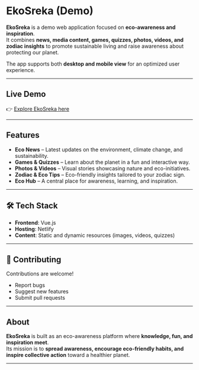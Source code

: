 # EkoSreka (Demo)

**EkoSreka** is a demo web application focused on **eco-awareness and inspiration**.  
It combines **news, media content, games, quizzes, photos, videos, and zodiac insights** to promote sustainable living and raise awareness about protecting our planet.  

The app supports both **desktop and mobile view** for an optimized user experience.  

---

## Live Demo

👉 [Explore EkoSreka here](https://fascinating-squirrel-7009c7.netlify.app/)  

---

## Features

- **Eco News** – Latest updates on the environment, climate change, and sustainability.  
- **Games & Quizzes** – Learn about the planet in a fun and interactive way.  
- **Photos & Videos** – Visual stories showcasing nature and eco-initiatives.  
- **Zodiac & Eco Tips** – Eco-friendly insights tailored to your zodiac sign.  
- **Eco Hub** – A central place for awareness, learning, and inspiration.  

---


## 🛠 Tech Stack

- **Frontend**: Vue.js 
- **Hosting**: Netlify  
- **Content**: Static and dynamic resources (images, videos, quizzes)  


---

## 🤝 Contributing

Contributions are welcome!  
- Report bugs  
- Suggest new features  
- Submit pull requests  

---

## About

**EkoSreka** is built as an eco-awareness platform where **knowledge, fun, and inspiration meet**.  
Its mission is to **spread awareness, encourage eco-friendly habits, and inspire collective action** toward a healthier planet.  

---

